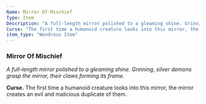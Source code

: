 ```yaml
---
Name: Mirror Of Mischief
Type: Item
Description: "A full-length mirror polished to a gleaming shine. Grinning, silver demons grasp the mirror, their claws forming its frame."
Curse: "The first time a humanoid creature looks into this mirror, the mirror creates an evil and malicious duplicate of them."
item_type: "Wondrous Item"
---
```


### Mirror Of Mischief

_A full-length mirror polished to a gleaming shine. Grinning, silver demons grasp the mirror, their claws forming its frame._

**Curse.** The first time a humanoid creature looks into this mirror, the mirror creates an evil and malicious duplicate of them.

